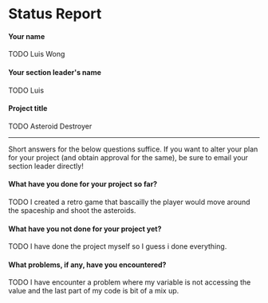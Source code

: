 # Status Report

#### Your name

TODO Luis Wong

#### Your section leader's name

TODO Luis

#### Project title

TODO Asteroid Destroyer

***

Short answers for the below questions suffice. If you want to alter your plan for your project (and obtain approval for the same), be sure to email your section leader directly!

#### What have you done for your project so far?

TODO I created a retro game that bascailly the player would move around the spaceship and shoot the asteroids. 

#### What have you not done for your project yet?

TODO I have done the project myself so I guess i done everything.

#### What problems, if any, have you encountered?

TODO I have encounter a problem where my variable is not accessing the value and the last part of my code is bit of a mix up.
